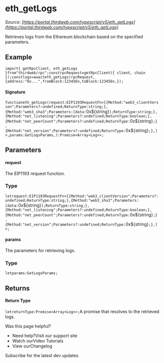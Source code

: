 # eth_getLogs

*Source: [https://portal.thirdweb.com/typescript/v5/eth_getLogs](https://portal.thirdweb.com/typescript/v5/eth_getLogs)*

Retrieves logs from the Ethereum blockchain based on the specified parameters.

## Example

`import{ getRpcClient, eth_getLogs }from"thirdweb/rpc";constrpcRequest=getRpcClient({ client, chain });constlogs=awaiteth_getLogs(rpcRequest, {address:"0x...",fromBlock:123456n,toBlock:123456n,});`
#### Signature

`functioneth_getLogs(request:EIP1193RequestFn<[{Method:"web3_clientVersion";Parameters?:undefined;ReturnType:string;},{Method:"web3_sha3";Parameters:[data:`0x${string}`];ReturnType:string;},{Method:"net_listening";Parameters?:undefined;ReturnType:boolean;},{Method:"net_peerCount";Parameters?:undefined;ReturnType:`0x${string}`;},{Method:"net_version";Parameters?:undefined;ReturnType:`0x${string}`;},]>,params:GetLogsParams,):Promise<Array<Log>>;`
## Parameters

#### request

The EIP1193 request function.

### Type

`letrequest:EIP1193RequestFn<[{Method:"web3_clientVersion";Parameters?:undefined;ReturnType:string;},{Method:"web3_sha3";Parameters:[data:`0x${string}`];ReturnType:string;},{Method:"net_listening";Parameters?:undefined;ReturnType:boolean;},{Method:"net_peerCount";Parameters?:undefined;ReturnType:`0x${string}`;},{Method:"net_version";Parameters?:undefined;ReturnType:`0x${string}`;},]>;`
#### params

The parameters for retrieving logs.

### Type

`letparams:GetLogsParams;`
## Returns

#### Return Type

`letreturnType:Promise<Array<Log>>;`A promise that resolves to the retrieved logs.

Was this page helpful?

* Need help?Visit our support site
* Watch ourVideo Tutorials
* View ourChangelog

Subscribe for the latest dev updates

